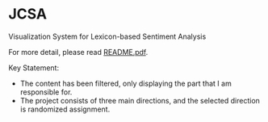 # JCSA

Visualization System for Lexicon-based Sentiment Analysis

For more detail, please read [README.pdf](./README.pdf).

Key Statement:
- The content has been filtered, only displaying the part that I am responsible for.
- The project consists of three main directions, and the selected direction is randomized assignment.
